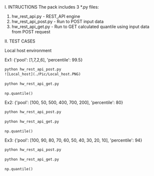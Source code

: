 I. INTRUCTIONS
The pack includes 3 *.py files:
1. hw_rest_api.py - REST_API engine
2. hw_rest_api_post.py - Run to POST input data
3. hw_rest_api_get.py - Run to GET calculated quantile using input data from POST request

II. TEST CASES


Local host environment


Ex1: {'pool': [1,7,2,6], 'percentile': 99.5} 
	
	python hw_rest_api_post.py
	![Local_host](./Pic/Local_host.PNG)
	
	python hw_rest_api_get.py

	np.quantile()	

Ex2: {'pool': [100, 50, 500, 400, 700, 200], 'percentile': 80}
	
	python hw_rest_api_post.py

	python hw_rest_api_get.py

	np.quantile()

Ex3: {'pool': [100, 90, 80, 70, 60, 50, 40, 30, 20, 10], 'percentile': 94}
	
	python hw_rest_api_post.py

	python hw_rest_api_get.py

	np.quantile()
